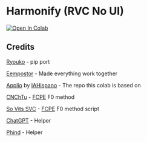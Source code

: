 # **Harmonify (RVC No UI)**

[![Open In Colab](https://colab.research.google.com/assets/colab-badge.svg)](https://colab.research.google.com/drive/1X8YR4Ruv7zzY8YAMPTfC7hkxqT_d4Q5d)



## **Credits**

[Ryouko](https://github.com/Ryouko-Yamanda65777) - pip port

[Eempostor](https://discordapp.com/users/818050831034613771) - Made everything work together

[Applio](https://github.com/IAHispano/Applio-RVC-Fork) by [IAHispano](https://github.com/IAHispano) - The repo this colab is based on

[CNChTu](https://github.com/CNChTu) - [FCPE](https://github.com/CNChTu/FCPE) F0 method

[So Vits SVC](https://github.com/svc-develop-team/so-vits-svc) - [FCPE](https://github.com/CNChTu/FCPE) F0 method script

[ChatGPT](https://chat.openai.com/) - Helper

[Phind](https://www.phind.com/) - Helper




